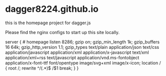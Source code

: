 # dagger8224.github.io
this is the homepage project for dagger.js

Please find the nginx configs to start up this site locally.

server { # homepage
    listen 8286;
    gzip on;
    gzip_min_length 1k;
    gzip_buffers 16 64k;
    gzip_http_version 1.1;
    gzip_types text/plain application/json text/css application/javascript application/xml application/x-javascript text/xml application/xml+rss text/javascript application/vnd.ms-fontobject application/x-font-ttf font/opentype image/svg+xml image/x-icon;
    location / {
        root /;
        rewrite ^/(.*)$ <your-install-location>/$1 break;
    }
}


